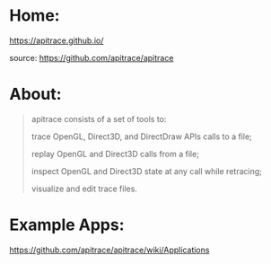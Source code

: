 # Home: 
https://apitrace.github.io/

source: https://github.com/apitrace/apitrace

# About:
>apitrace consists of a set of tools to:
>
>trace OpenGL, Direct3D, and DirectDraw APIs calls to a file;
>
>replay OpenGL and Direct3D calls from a file;
>
>inspect OpenGL and Direct3D state at any call while retracing;
>
>visualize and edit trace files.

# Example Apps:
https://github.com/apitrace/apitrace/wiki/Applications
